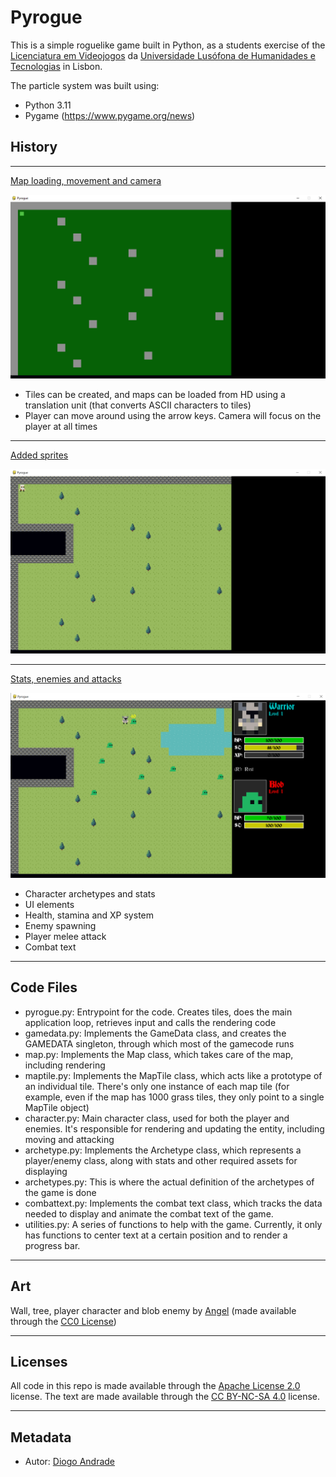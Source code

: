 # Pyrogue

This is a simple roguelike game built in Python, as a students exercise of the [Licenciatura em Videojogos][lv] da
[Universidade Lusófona de Humanidades e Tecnologias][ULHT] in Lisbon.

The particle system was built using:
* Python 3.11
* Pygame (https://www.pygame.org/news)

## History
---
[Map loading, movement and camera]

![Image](progress/screen01.png)

* Tiles can be created, and maps can be loaded from HD using a translation unit (that converts ASCII characters to tiles)
* Player can move around using the arrow keys. Camera will focus on the player at all times

---

[Added sprites]

![Image](progress/screen02.png)

---

[Stats, enemies and attacks]

![Image](progress/screen03.png)

* Character archetypes and stats
* UI elements
* Health, stamina and XP system
* Enemy spawning
* Player melee attack
* Combat text

---

## Code Files

* pyrogue.py: Entrypoint for the code. Creates tiles, does the main application loop, retrieves input and calls the rendering code
* gamedata.py: Implements the GameData class, and creates the GAMEDATA singleton, through which most of the gamecode runs
* map.py: Implements the Map class, which takes care of the map, including rendering
* maptile.py: Implements the MapTile class, which acts like a prototype of an individual tile. There's only one instance of each map tile (for example, even if the map has 1000 grass tiles, they only point to a single MapTile object)
* character.py: Main character class, used for both the player and enemies. It's responsible for rendering and updating the entity, including moving and attacking
* archetype.py: Implements the Archetype class, which represents a player/enemy class, along with stats and other required assets for displaying
* archetypes.py: This is where the actual definition of the archetypes of the game is done
* combattext.py: Implements the combat text class, which tracks the data needed to display and animate the combat text of the game.
* utilities.py: A series of functions to help with the game. Currently, it only has functions to center text at a certain position and to render a progress bar.

---
## Art
Wall, tree, player character and blob enemy by [Angel] (made available through the [CC0 License])

---
## Licenses

All code in this repo is made available through the [Apache License 2.0] license.
The text are made available through the [CC BY-NC-SA 4.0] license.

---
## Metadata

* Autor: [Diogo Andrade][]

[Diogo Andrade]:https://github.com/DiogoDeAndrade
[Apache License 2.0]:LICENSE
[CC BY-NC-SA 4.0]:https://creativecommons.org/licenses/by-nc-sa/4.0/
[CC0 License]:https://creativecommons.org/publicdomain/zero/1.0/
[ULHT]:https://www.ulusofona.pt/
[lv]:https://www.ulusofona.pt/licenciatura/videojogos
[Map loading, movement and camera]:https://github.com/VideojogosLusofona/pyrogue/tree/3161309040fe1ea4e7cc2caf87d531223e8ae242
[Added sprites]:https://github.com/VideojogosLusofona/pyrogue/tree/7d84785296c63312d5a9f936b2a059ed40b53cf8
[Stats, enemies and attacks]:https://github.com/VideojogosLusofona/pyrogue/tree/d64d6d125ffc54a4af1d3e8fa86b1dd2384f0827
[Angel]:https://opengameart.org/users/angel
